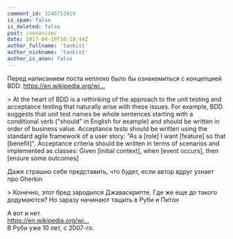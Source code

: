 ```yaml
---
comment_id: 3248753919
is_spam: false
is_deleted: false
post: /oonanism/
date: 2017-04-10T10:18:44Z
author_fullname: 'tankist'
author_nickname: 'tankist'
author_is_anon: false
---
```


<p>Перед написанием поста неплохо было бы ознакомиться с концепцией BDD. <a href="https://en.wikipedia.org/wiki/Behavior-driven_development" rel="nofollow noopener" title="https://en.wikipedia.org/wiki/Behavior-driven_development">https://en.wikipedia.org/wi...</a></p><p>&gt; At the heart of BDD is a rethinking of the approach to the unit testing and acceptance testing that naturally arise with these issues. For example, BDD suggests that unit test names be whole sentences starting with a conditional verb ("should" in English for example) and should be written in order of business value. Acceptance tests should be written using the standard agile framework of a user story: "As a [role] I want [feature] so that [benefit]". Acceptance criteria should be written in terms of scenarios and implemented as classes: Given [initial context], when [event occurs], then [ensure some outcomes]</p><p>Даже страшно себе представить, что будет, если автор вдруг узнает про Gherkin</p><p>&gt; Конечно, этот бред зародился Джаваскрипте. Где же еще до такого додумаются? Но заразу начинают тащить в Руби и Питон</p><p>А вот и нет. <br><a href="https://en.wikipedia.org/wiki/RSpec" rel="nofollow noopener" title="https://en.wikipedia.org/wiki/RSpec">https://en.wikipedia.org/wi...</a><br>В Руби уже 10 лет, с 2007-го.</p>

